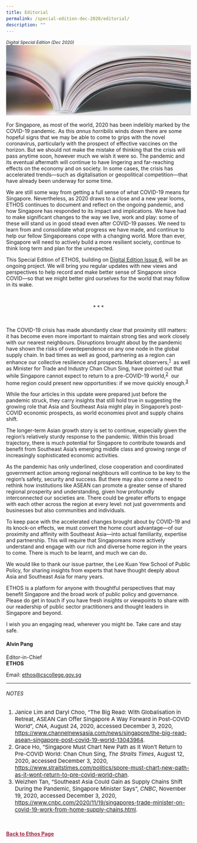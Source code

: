 ```yaml
---
title: Editorial
permalink: /special-edition-dec-2020/editorial/
description: ""
---
```

<style>

.back a
{
	color: #9f2943;
	font-weight: bold;
}

#banner img
{
	width:100%;
}
	
.author
{
border-bottom: 1px solid black;
margin-top:40px;
padding-bottom:30px;
border-top: 1px solid black;	

}

.author p {
	font-size: 0.9em;
	line-height:24px !important;
	}	

.break
{
   border-top: 1px solid  black;
   border-bottom: 1px solid black;
	 padding:20px;
	text-align:center;
	margin-top:50px;
}
	
.break1
{
font-family: Georgia;
	font-size:20px;
	font-style: italic;
	font-weight: bold;
}

.boxheader {
	color: white !important;
	}	

.containerbox {
	background-color: #eceedb;
	border-radius: 10px;
	padding: 5%;
	margin-top: 5%;
	
	}	

li {
	font-size: 15px !important;
	
	}	

</style>

<em><small>Digital Special Edition (Dec 2020)</small></em>
<img src="/images/Landing_Banner_Images/knowledge_editorial_banner_01.jpg">



<p>For Singapore, as most of the world, 2020 has been indelibly marked by the COVID-19 pandemic. As this <em>annus horribilis</em> winds down there are some hopeful signs that we may be able to come to grips with the novel coronavirus, particularly with the prospect of effective vaccines on the horizon. But we should not make the mistake of thinking that the crisis will pass anytime soon, however much we wish it were so. The pandemic and its eventual aftermath will continue to have lingering and far-reaching effects on the economy and on society. In some cases, the crisis has accelerated trends—such as digitalisation or geopolitical competition—that have already been underway for some time.</p>

<p>We are still some way from getting a full sense of what COVID-19 means for Singapore. Nevertheless, as 2020 draws to a close and a new year looms, ETHOS continues to document and reflect on the ongoing pandemic, and how Singapore has responded to its impact and implications. We have had to make significant changes to the way we live, work and play: some of these will stand us in good stead even after COVID-19 passes. We need to learn from and consolidate what progress we have made, and continue to help our fellow Singaporeans cope with a changing world. More than ever, Singapore will need to actively build a more resilient society, continue to think long term and plan for the unexpected.</p>

<p>This Special Edition of ETHOS, building on <a href="https://go.gov.sg/digital-issue-06">Digital Edition Issue 6</a>, will be an ongoing project. We will bring you regular updates with new views and perspectives to help record and make better sense of Singapore since COVID—so that we might better gird ourselves for the world that may follow in its wake.</p>

<p>&nbsp;</p>

<p style="text-align: center;">
* * *
</p>

<p>&nbsp;</p>

<p>The COVID-19 crisis has made abundantly clear that proximity still matters: it has become even more important to maintain strong ties and work closely with our nearest neighbours. Disruptions brought about by the pandemic have shown the risks of overdependence on any one node in the global supply chain. In bad times as well as good, partnering as a region can enhance our collective resilience and prospects. Market observers,<sup><a href="#notes">1</a></sup>&nbsp; as well as Minister for Trade and Industry Chan Chun Sing, have pointed out that while Singapore cannot expect to return to a pre-COVID-19 world,<sup><a href="#notes">2</a></sup>&nbsp; our home region could present new opportunities: if we move quickly enough.<sup><a href="#notes">3</a></sup></p>

<p>While the four articles in this update were prepared just before the pandemic struck, they carry insights that still hold true in suggesting the growing role that Asia and Southeast Asia might play in Singapore’s post-COVID economic prospects, as world economies pivot and supply chains shift.</p>

<p>The longer-term Asian growth story is set to continue, especially given the region’s relatively sturdy response to the pandemic. Within this broad trajectory, there is much potential for Singapore to contribute towards and benefit from Southeast Asia’s emerging middle class and growing range of increasingly sophisticated economic activities.</p>

<p>As the pandemic has only underlined, close cooperation and coordinated government action among regional neighbours will continue to be key to the region’s safety, security and success. But there may also come a need to rethink how institutions like ASEAN can promote a greater sense of shared regional prosperity and understanding, given how profoundly interconnected our societies are. There could be greater efforts to engage with each other across the region at every level: not just governments and businesses but also communities and individuals.</p>

<p>To keep pace with the accelerated changes brought about by COVID-19 and its knock-on effects, we must convert the home court advantage—of our proximity and affinity with Southeast Asia—into actual familiarity, expertise and partnership. This will require that Singaporeans more actively understand and engage with our rich and diverse home region in the years to come. There is much to be learnt, and much we can do.</p>

<p>We would like to thank our issue partner, the Lee Kuan Yew School of Public Policy, for sharing insights from experts that have thought deeply about Asia and Southeast Asia for many years.</p>

<p>ETHOS is a platform for anyone with thoughtful perspectives that may benefit Singapore and the broad work of public policy and governance. Please do get in touch if you have fresh insights or viewpoints to share with our readership of public sector practitioners and thought leaders in Singapore and beyond.</p>

<p>I wish you an engaging read, wherever you might be. Take care and stay safe.</p>

<h4>Alvin Pang</h4>

<p>Editor-in-Chief
<br>
<strong>ETHOS</strong></p>

<p>Email: <a href="../ethos@cscollege.gov.html">ethos@cscollege.gov.sg</a></p>

<hr>

<h6><a href="#notes"> </a><a name="notes"></a>NOTES</h6>

<ol>
<li class="small-text">Janice Lim and Daryl Choo, “The Big Read: With Globalisation in Retreat, ASEAN Can Offer Singapore A Way Forward in Post-COVID World”, <em>CNA</em>, August 24, 2020, accessed December 3, 2020, <a href="https://www.channelnewsasia.com/news/singapore/the-big-read-asean-singapore-post-covid-19-world-13043964">https://www.channelnewsasia.com/news/singapore/the-big-read-asean-singapore-post-covid-19-world-13043964</a>.</li>
<li class="small-text">Grace Ho, “Singapore Must Chart New Path as It Won’t Return to Pre-COVID World: Chan Chun Sing, <em>The Straits Times</em>, August 12, 2020, accessed December 3, 2020, <a href="https://www.straitstimes.com/politics/spore-must-chart-new-path-as-it-wont-return-to-pre-covid-world-chan">https://www.straitstimes.com/politics/spore-must-chart-new-path-as-it-wont-return-to-pre-covid-world-chan</a>.</li>
<li class="small-text">Weizhen Tan, “Southeast Asia Could Gain as Supply Chains Shift During the Pandemic, Singapore Minister Says”, <em>CNBC</em>, November 19, 2020, accessed December 3, 2020, <a href="https://www.cnbc.com/2020/11/19/singapores-trade-minister-on-covid-19-work-from-home-supply-chains.html">https://www.cnbc.com/2020/11/19/singapores-trade-minister-on-covid-19-work-from-home-supply-chains.html</a>. </li>
</ol>









<br>
<br>	
<div class="back">
<a href="/ethos/">Back to Ethos Page</a>	
</div>
